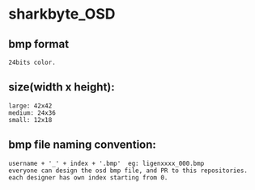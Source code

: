 # sharkbyte_OSD

## bmp format
    24bits color.

## size(width x height): 
    large: 42x42  
    medium: 24x36  
    small: 12x18  

## bmp file naming convention: 
    username + '_' + index + '.bmp'  eg: ligenxxxx_000.bmp
    everyone can design the osd bmp file, and PR to this repositories.
    each designer has own index starting from 0.
